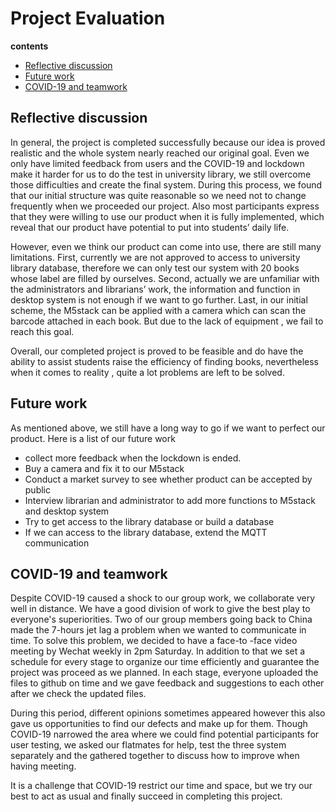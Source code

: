 # Project Evaluation   

**contents**

- [Reflective discussion](#reflective-discussion)
- [Future work](#Future-work)
- [COVID-19 and teamwork](#COVID-19-and-teamwork)





## Reflective discussion  
In general, the project is completed successfully because our idea is proved realistic and the whole system nearly reached our original goal. Even we only have limited feedback from users and the COVID-19 and lockdown make it harder for us to do the test in university library, we still overcome those difficulties and create the final system. During this process, we found that our initial structure was quite reasonable so we need not to change frequently when we proceeded our project. Also most participants express that they were willing to use our product when it is fully implemented, which reveal that our product have potential to put into students’ daily life. 

However, even we think our product can come into use, there are still many limitations. First, currently we are not approved to access to university library database, therefore we can only test our system with 20 books whose label are filled by ourselves. Second, actually we are unfamiliar with the administrators and librarians’ work, the information and function in desktop system is not enough if we want to go further. Last, in our initial scheme, the M5stack can be applied with a camera which can scan the barcode attached in each book. But due to the lack of equipment , we fail to reach this goal.

Overall, our completed project is proved to be feasible and do have the ability to assist students raise the efficiency of finding books, nevertheless when it comes to reality , quite a lot problems are left to be solved. 


## Future work   
As mentioned above, we still have a long way to go if we want to perfect our product. Here is a list of our future work
- collect more feedback when the lockdown is ended.
- Buy a camera and fix it to our M5stack
- Conduct a market survey to see whether product can be accepted by public
- Interview librarian and administrator to add more functions to M5stack and desktop system
- Try to get access to the library database or build a database
- If we can access to the library database, extend the MQTT communication

## COVID-19 and teamwork
Despite COVID-19 caused a shock to our group work, we collaborate very well in distance. We have a good division of work to give the best play to everyone's superiorities. Two of our group members going back to China made the 7-hours jet lag a problem when we wanted to communicate in time. To solve this problem, we decided to have a face-to -face video meeting by Wechat weekly in 2pm Saturday. In addition to that we set a schedule for every stage to organize our time efficiently and guarantee the project was proceed as we planned. In each stage, everyone uploaded the files to github on time and we gave feedback and suggestions to each other after we check the updated files.

During this period, different opinions sometimes appeared however this also gave us opportunities to find our defects and make up for them. Though COVID-19 narrowed the area where we could find potential participants for user testing, we asked our flatmates for help, test the three system separately and the gathered together to discuss how to improve when having meeting.

It is a challenge that COVID-19 restrict our time and space, but we try our best to act as usual and finally succeed in completing this project.
